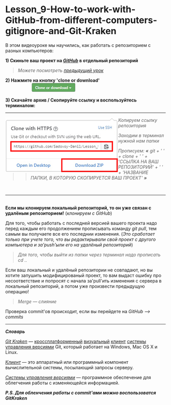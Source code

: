 # Lesson_9-How-to-work-with-GitHub-from-different-computers-gitignore-and-Git-Kraken

В этом видеоуроке мы научились, как работать с репозиторием с разных компьютеров:

**1) Скиньте ваш проект на [_GitHub_](https://github.com) в отдельный репозиторий**
> _Можете посмотреть [предыдущий урок](https://github.com/Sadovoy-Danil/Lesson_8-Learning-to-work-with-the-Git-version-control-system-and-the-GitHub-service.git)_

**2) Нажмите на кнопку 'clone or download'**
</br>&nbsp;&nbsp;&nbsp;&nbsp;&nbsp;&nbsp;&nbsp;&nbsp;&nbsp;&nbsp;&nbsp;&nbsp;&nbsp;&nbsp;&nbsp;&nbsp;&nbsp;&nbsp;&nbsp;&nbsp;&nbsp;<img src = "/img/btn_clone.png">

**3) Скачайте архив / Скопируйте ссылку и воспользуйтесь терминалом:**

<hr>

   <p><img src = "/img/git_download_zip.png" align = 'left'>
  
   > > _Копируем ссылку репозитория_
  
   > > _Заходим в терминал нужной нам папки_
   
   > > _Прописуем: **«** git + ' ' + clone + ' ' + 'ССЫЛКА НА ВАШ РЕПОЗИТОРИЙ' + ' ' + 'НАЗВАНИЕ ПАПКИ, В КОТОРУЮ СКОПИРУЕТСЯ ВАШ ПРОЕКТ' **»**_
   
   <br><hr> 
  </p>
  
 </br> **Если мы клонируем локальный репозиторий, то он уже связан с удалёным репозиторием!** (_клонируем с GitHub_)
 
 Для того, чтобы работать с последней версией вашего проекта надо перед каждым его продолжением прописывать команду _git pull_, тем самым вы получаете все его последнии изменения. (_Это сработает только при учете того, что вы редактирывали свой проект с другого компьютера и за'push'ыли его на удалёный репозиторий_)
 
 > _Для того, чтобы выйти из папки через терминал надо прописать cd .._
 
 Если ваш локальный и удалёный репозитории не совпадают, но вы хотите запушить модифицированый проект, то вам выдаст ошибку про несоответствие и попросят с начала  за'pull'ить изменения с сервера в локальный репозиторий, а потом уже произвести предыдущую операцию!
 
 > _Merge — слияние_
 
 Проверка commit'ов происходит, если вы перейдете на _GitHub --> commits_

<hr>

_**Словарь**_

[_Git Kraken_]() —  [кроссплатформенный](https://ru.wikipedia.org/wiki/%D0%9A%D1%80%D0%BE%D1%81%D1%81%D0%BF%D0%BB%D0%B0%D1%82%D1%84%D0%BE%D1%80%D0%BC%D0%B5%D0%BD%D0%BD%D0%BE%D1%81%D1%82%D1%8C) [визуальный](https://ru.wikipedia.org/wiki/%D0%93%D1%80%D0%B0%D1%84%D0%B8%D1%87%D0%B5%D1%81%D0%BA%D0%B8%D0%B9_%D0%B8%D0%BD%D1%82%D0%B5%D1%80%D1%84%D0%B5%D0%B9%D1%81_%D0%BF%D0%BE%D0%BB%D1%8C%D0%B7%D0%BE%D0%B2%D0%B0%D1%82%D0%B5%D0%BB%D1%8F) [клиент](https://ru.wikipedia.org/wiki/%D0%9A%D0%BB%D0%B8%D0%B5%D0%BD%D1%82_(%D0%B8%D0%BD%D1%84%D0%BE%D1%80%D0%BC%D0%B0%D1%82%D0%B8%D0%BA%D0%B0)) [системы управления версиями](https://ru.wikipedia.org/wiki/%D0%A1%D0%B8%D1%81%D1%82%D0%B5%D0%BC%D0%B0_%D1%83%D0%BF%D1%80%D0%B0%D0%B2%D0%BB%D0%B5%D0%BD%D0%B8%D1%8F_%D0%B2%D0%B5%D1%80%D1%81%D0%B8%D1%8F%D0%BC%D0%B8) Git, который работает на Windows, Mac OS X и Linux.

[_Клиент_](https://ru.wikipedia.org/wiki/%D0%9A%D0%BB%D0%B8%D0%B5%D0%BD%D1%82_(%D0%B8%D0%BD%D1%84%D0%BE%D1%80%D0%BC%D0%B0%D1%82%D0%B8%D0%BA%D0%B0)) —  это аппаратный или программный компонент вычислительной системы, посылающий запросы серверу.

[_Системы управления версиями_](https://ru.wikipedia.org/wiki/%D0%A1%D0%B8%D1%81%D1%82%D0%B5%D0%BC%D0%B0_%D1%83%D0%BF%D1%80%D0%B0%D0%B2%D0%BB%D0%B5%D0%BD%D0%B8%D1%8F_%D0%B2%D0%B5%D1%80%D1%81%D0%B8%D1%8F%D0%BC%D0%B8) — программное обеспечение для облегчения работы с изменяющейся информацией.

_**P.S. Для обленчения работы с commit'ами можно воспользоватся GitKraken**_
